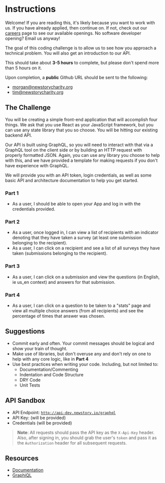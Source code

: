 # Instructions

Welcome! If you are reading this, it's likely because you want to work with us. If you have already applied, then continue on. If not, check out our [careers](https://newstorycharity.org/careers/) page to see our available openings. No software developer opening? Email us anyway!

The goal of this coding challenge is to allow us to see how you approach a technical problem. You will also get an introduction to our API. 

This should take about **3-5 hours** to complete, but please don't spend more than 5 hours on it.

Upon completion, a **public** Github URL should be sent to the following:

- [morgan@newstorycharity.org](mailto:morgan@newstorycharity.org)
- [tim@newstorycharity.org](mailto:tim@newstorycharity.org)

## The Challenge

You will be creating a simple front-end application that will accomplish four things. We ask that you use React as your JavaScript framework, but you can use any state library that you so choose. You will be hitting our existing backend API.

Our API is built using GraphQL, so you will need to interact with that via a GraphQL tool on the client side or by building an HTTP request with properly formatted JSON. Again, you can use any library you choose to help with this, and we have provided a template for making requests if you don't have experience with GraphQL.

We will provide you with an API token, login credentials, as well as some basic API and architecture documentation to help you get started.

### **Part 1**

- As a user, I should be able to open your App and log in with the credentials provided.

### **Part 2**

- As a user, once logged in, I can view a list of recipients with an indicator denoting that they have taken a survey (at least one submission belonging to the recipient).
- As a user, I can click on a recipient and see a list of all surveys they have taken (submissions belonging to the recipient).

### **Part 3**

- As a user, I can click on a submission and view the questions (in English, ie us_en context) and answers for that submission.

### **Part 4**

- As a user, I can click on a question to be taken to a "stats" page and view all multiple choice answers (from all recipients) and see the percentage of times that answer was chosen.

## Suggestions

- Commit early and often. Your commit messages should be logical and show your train of thought.
- Make use of libraries, but don't overuse any and don't rely on one to help with any core logic, like in **Part 4**
- Use best practices when writing your code. Including, but not limited to:
    - Documentation/Commenting
    - Indentation and Code Structure
    - DRY Code
    - Unit Tests

## API Sandbox

- API Endpoint: [`http://api-dev.newstory.io/graphql`](http://api-dev.newstory.io/graphql)
- API Key: (will be provided)
- Credentials (will be provided)
  
> **Note**: All requests should pass the API key as the `X-Api-Key` header. Also, after signing in, you should grab the user's `token` and pass it as the `Authorization` header for all subsequent requests.

## Resources

- [Documentation](./resources/Documentation.md)
- [GraphiQL](./resources/Documentation.md#choose-how-you-will-interact-with-the-api)
